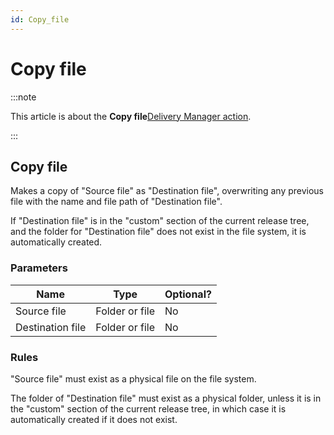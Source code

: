 ```yaml
---
id: Copy_file
---
```


# Copy file




:::note

This article is about the **Copy file**[Delivery Manager action](/docs/Continuous_delivery/Delivery_Manager_actions_by_name).

:::

## **Copy file**

Makes a copy of "Source file" as "Destination file", overwriting any previous file with the name and file path of "Destination file".

If "Destination file" is in the "custom" section of the current release tree, and the folder for "Destination file" does not exist in the file system, it is automatically created.

### Parameters

|**Name**|**Type**|**Optional?**|
|--------|--------|--------|
|Source file|Folder or file|No      |
|Destination file|Folder or file|No      |



### Rules

"Source file" must exist as a physical file on the file system.

The folder of "Destination file" must exist as a physical folder, unless it is in the "custom" section of the current release tree, in which case it is automatically created if it does not exist.